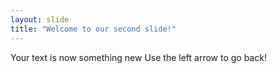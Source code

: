 ```yaml
---
layout: slide
title: "Welcome to our second slide!"
---
```

Your text is now something new
Use the left arrow to go back!
